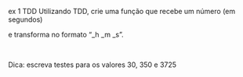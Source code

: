 ex 1 TDD
Utilizando TDD, crie uma função que recebe um número (em segundos)

e transforma no formato “\_h \_m \_s”.

‌

Dica: escreva testes para os valores 30, 350 e 3725
